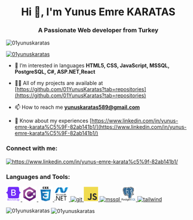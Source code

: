 <h1 align="center">Hi 👋, I'm Yunus Emre KARATAS</h1>
<h3 align="center">A Passionate Web developer from Turkey</h3>

<p align="left"> <img src="https://komarev.com/ghpvc/?username=01yunuskaratas&label=Profile%20views&color=0e75b6&style=flat" alt="01yunuskaratas" /> </p>

<p align="left"> <a href="https://github.com/ryo-ma/github-profile-trophy"><img src="https://github-profile-trophy.vercel.app/?username=01yunuskaratas" alt="01yunuskaratas" /></a> </p>

- 🌱 I’m interested in languages **HTML5, CSS, JavaScript, MSSQL, PostgreSQL, C#, ASP.NET,React**

- 👨‍💻 All of my projects are available at [https://github.com/01YunusKaratas?tab=repositories](https://github.com/01YunusKaratas?tab=repositories)

- 📫 How to reach me **yunuskaratas589@gmail.com**

- 📄 Know about my experiences [https://www.linkedin.com/in/yunus-emre-karata%C5%9F-82ab141b1/](https://www.linkedin.com/in/yunus-emre-karata%C5%9F-82ab141b1/)

<h3 align="left">Connect with me:</h3>
<p align="left">
<a href="https://www.linkedin.com/in/yunus-emre-karata%C5%9F-82ab141b1/" target="blank"><img align="center" src="https://raw.githubusercontent.com/rahuldkjain/github-profile-readme-generator/master/src/images/icons/Social/linked-in-alt.svg" alt="https://www.linkedin.com/in/yunus-emre-karata%c5%9f-82ab141b1/" height="30" width="40" /></a>
</p>

<h3 align="left">Languages and Tools:</h3>
<p align="left"> <a href="https://getbootstrap.com" target="_blank" rel="noreferrer"> <img src="https://raw.githubusercontent.com/devicons/devicon/master/icons/bootstrap/bootstrap-plain-wordmark.svg" alt="bootstrap" width="40" height="40"/> </a> <a href="https://www.w3schools.com/cs/" target="_blank" rel="noreferrer"> <img src="https://raw.githubusercontent.com/devicons/devicon/master/icons/csharp/csharp-original.svg" alt="csharp" width="40" height="40"/> </a> <a href="https://www.w3schools.com/css/" target="_blank" rel="noreferrer"> <img src="https://raw.githubusercontent.com/devicons/devicon/master/icons/css3/css3-original-wordmark.svg" alt="css3" width="40" height="40"/> </a> <a href="https://dotnet.microsoft.com/" target="_blank" rel="noreferrer"> <img src="https://raw.githubusercontent.com/devicons/devicon/master/icons/dot-net/dot-net-original-wordmark.svg" alt="dotnet" width="40" height="40"/> </a> <a href="https://git-scm.com/" target="_blank" rel="noreferrer"> <img src="https://www.vectorlogo.zone/logos/git-scm/git-scm-icon.svg" alt="git" width="40" height="40"/> </a> <a href="https://developer.mozilla.org/en-US/docs/Web/JavaScript" target="_blank" rel="noreferrer"> <img src="https://raw.githubusercontent.com/devicons/devicon/master/icons/javascript/javascript-original.svg" alt="javascript" width="40" height="40"/> </a> <a href="https://www.microsoft.com/en-us/sql-server" target="_blank" rel="noreferrer"> <img src="https://www.svgrepo.com/show/303229/microsoft-sql-server-logo.svg" alt="mssql" width="40" height="40"/> </a> <a href="https://www.postgresql.org" target="_blank" rel="noreferrer"> <img src="https://raw.githubusercontent.com/devicons/devicon/master/icons/postgresql/postgresql-original-wordmark.svg" alt="postgresql" width="40" height="40"/> </a> <a href="https://tailwindcss.com/" target="_blank" rel="noreferrer"> <img src="https://www.vectorlogo.zone/logos/tailwindcss/tailwindcss-icon.svg" alt="tailwind" width="40" height="40"/> </a> </p>

<p><img align="left" src="https://github-readme-stats.vercel.app/api/top-langs?username=01yunuskaratas&show_icons=true&locale=en&layout=compact" alt="01yunuskaratas" /></p>

<p>&nbsp;<img align="center" src="https://github-readme-stats.vercel.app/api?username=01yunuskaratas&show_icons=true&locale=en" alt="01yunuskaratas" /></p>
